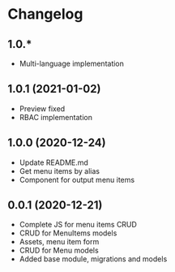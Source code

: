 Changelog
=========

## 1.0.*
 * Multi-language implementation
 
## 1.0.1 (2021-01-02)
 * Preview fixed
 * RBAC implementation
 
## 1.0.0 (2020-12-24)
 * Update README.md
 * Get menu items by alias
 * Component for output menu items
 
## 0.0.1 (2020-12-21)
 * Complete JS for menu items CRUD
 * CRUD for MenuItems models
 * Assets, menu item form
 * CRUD for Menu models
 * Added base module, migrations and models